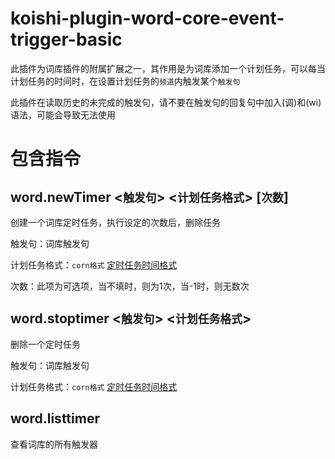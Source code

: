 # koishi-plugin-word-core-event-trigger-basic

此插件为词库插件的附属扩展之一，其作用是为词库添加一个计划任务，可以每当计划任务的时间时，在设置计划任务的`频道`内触发某个`触发句`

此插件在读取历史的未完成的触发句，请不要在触发句的回复句中加入(调)和(wi)语法，可能会导致无法使用

# 包含指令

## word.newTimer <`触发句`> <`计划任务格式`> [`次数`]

创建一个词库定时任务，执行设定的次数后，删除任务

触发句：词库触发句

计划任务格式：`corn格式`  [定时任务时间格式](https://www.jianshu.com/p/02ae7bc3fc43)

次数：此项为可选项，当不填时，则为1次，当-1时，则无数次

## word.stoptimer <`触发句`> <`计划任务格式`>

删除一个定时任务

触发句：词库触发句

计划任务格式：`corn格式`  [定时任务时间格式](https://www.jianshu.com/p/02ae7bc3fc43)

## word.listtimer

查看词库的所有触发器